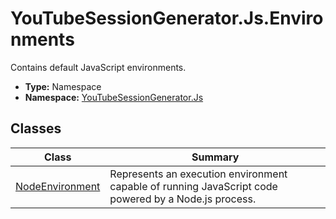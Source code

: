 ﻿---
dir:
  text: Environments
  link: true
---



# YouTubeSessionGenerator\.Js\.Environments
Contains default JavaScript environments.
- **Type:** Namespace
- **Namespace:** [YouTubeSessionGenerator.Js](/YouTubeSessionGenerator/reference/YouTubeSessionGenerator/Js/)


## Classes
| Class | Summary |
| ----- | ------- |
| [NodeEnvironment](/YouTubeSessionGenerator/reference/YouTubeSessionGenerator/Js/Environments/NodeEnvironment.html) | Represents an execution environment capable of running JavaScript code powered by a Node.js process. |

